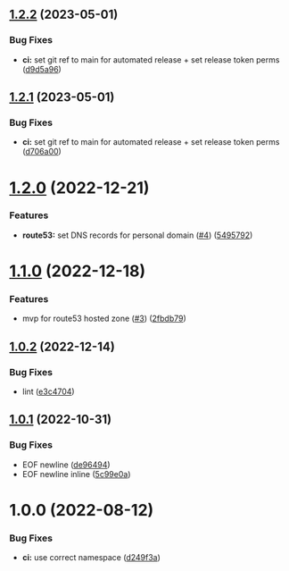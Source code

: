 ## [1.2.2](https://github.com/kolvin/kloud/compare/v1.2.1...v1.2.2) (2023-05-01)


### Bug Fixes

* **ci:** set git ref to main for automated release + set release token perms ([d9d5a96](https://github.com/kolvin/kloud/commit/d9d5a96f96c52e3874491692c672a6a24eb8b89b))

## [1.2.1](https://github.com/kolvin/kloud/compare/v1.2.0...v1.2.1) (2023-05-01)


### Bug Fixes

* **ci:** set git ref to main for automated release + set release token perms ([d706a00](https://github.com/kolvin/kloud/commit/d706a004487b6ce76245bccf62a123fd15c2cb0d))

# [1.2.0](https://github.com/kolvin/kloud/compare/v1.1.0...v1.2.0) (2022-12-21)


### Features

* **route53:** set DNS records for personal domain ([#4](https://github.com/kolvin/kloud/issues/4)) ([5495792](https://github.com/kolvin/kloud/commit/549579207d2216eb7d86055cc5aec20731a0300f))

# [1.1.0](https://github.com/kolvin/kloud/compare/v1.0.2...v1.1.0) (2022-12-18)


### Features

* mvp for route53 hosted zone ([#3](https://github.com/kolvin/kloud/issues/3)) ([2fbdb79](https://github.com/kolvin/kloud/commit/2fbdb79f096f49c5895520ac8c45518e685212f9))

## [1.0.2](https://github.com/kolvin/kloud/compare/v1.0.1...v1.0.2) (2022-12-14)


### Bug Fixes

* lint ([e3c4704](https://github.com/kolvin/kloud/commit/e3c470463763ce6545fb01ddc3a39acd566c2764))

## [1.0.1](https://github.com/kolvin/kloud/compare/v1.0.0...v1.0.1) (2022-10-31)


### Bug Fixes

* EOF newline ([de96494](https://github.com/kolvin/kloud/commit/de9649494f81b14dcb18aa02c7429c93f3391bce))
* EOF newline inline ([5c99e0a](https://github.com/kolvin/kloud/commit/5c99e0ac950a1e851fc030008db61a004e450a00))

# 1.0.0 (2022-08-12)


### Bug Fixes

* **ci:** use correct namespace ([d249f3a](https://github.com/kolvin/kloud-aws/commit/d249f3ac7dd44826d3ec9617e71fc46c3b20e3db))
